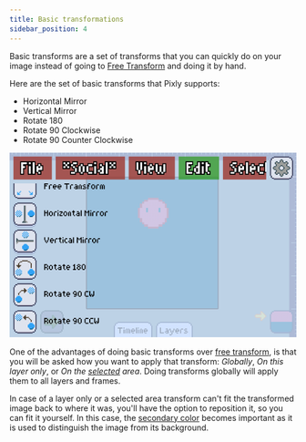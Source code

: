 ```yaml
---
title: Basic transformations
sidebar_position: 4
---
```

Basic transforms are a set of transforms that you can quickly do on your image instead of going to [Free Transform] and doing it by hand.

Here are the set of basic transforms that Pixly supports:

+ Horizontal Mirror
+ Vertical Mirror
+ Rotate 180
+ Rotate 90 Clockwise
+ Rotate 90 Counter Clockwise

![Transforms](./transforms.png)

One of the advantages of doing basic transforms over [free transform], is that you will be asked how you want to apply that transform: *Globally*, *On this layer only*, or *On the [selected] area*. Doing transforms globally will apply them to all layers and frames.

In case of a layer only or a selected area transform can't fit the transformed image back to where it was, you'll have the option to reposition it, so you can fit it yourself. In this case, the [secondary color] becomes important as it is used to distinguish the image from its background.


[selected]: ../../selection/index.md
[free transform]: ./free-transform.md
[secondary color]: ../../color-brush/primary-secondary.md